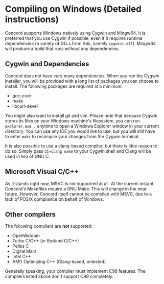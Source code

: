 # Compiling on Windows (Detailed instructions)

Concord supports Windows natively using Cygwin and Mingw64. It is preferred 
that you use Cygwin if possible, even if it requires runtime dependencies 
(a variety of DLLs from /bin, namely `cygwin1.dll`). Mingw64 will produce a 
build that runs without any dependencies. 

## Cygwin and Dependencies

Concord does not have very many dependencies. When you run the Cygwin 
installer, you will be provided with a long list of packages you can choose 
to install. The following packages are required at a minimum:
- gcc-core
- make
- libcurl-devel

You might also want to install git and vim. Please note that because Cygwin 
stores its files on your Windows machine's filesystem, you can run 
`explorer.exe .` anytime to open a Windows Explorer window in your current 
directory. You can use any IDE you would like to use, but you will still have
 to enter `make` to recompile your changes from the Cygwin terminal.

It is also possible to use a clang-based compiler, but there is little reason 
to do so. Simply pass `CC=clang make` to your Cygwin shell and Clang will be 
used in lieu of GNU C.

## Microsoft Visual C/C++
As it stands right now, MSVC is not supported at all. At the current instant, 
Concord's Makefiles require a GNU Make. This will change in the near future. 
However, Concord itself cannot be compiled with MSVC, due to a lack of POSIX
compliance on behalf of Windows. 

## Other compilers
The following compilers are **not** supported:
- OpenWatcom
- Turbo C/C++ (or Borland C/C++)
- Pelles C
- Digital Mars
- Intel C++
- AMD Optimizing C++ (Clang-based, untested)

Generally speaking, your compiler must implement C99 features. The compilers listed above don't support C99 completely.
